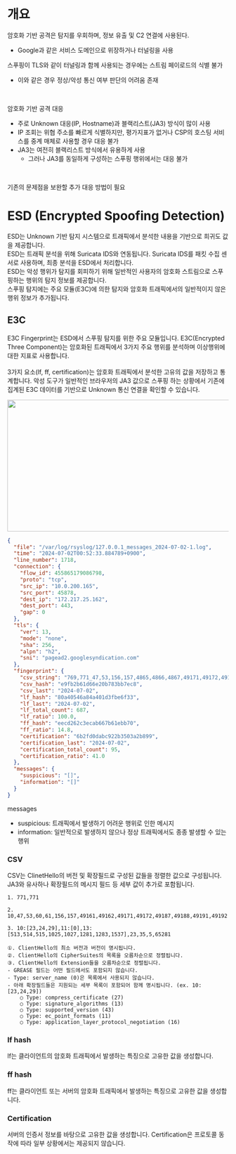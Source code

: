 # 개요
암호화 기반 공격은 탐지를 우회하며, 정보 유출 및 C2 연결에 사용된다.<br/>
 - Google과 같은 서비스 도메인으로 위장하거나 터널링을 사용<br/>

스푸핑이 TLS와 같이 터널링과 함께 사용되는 경우에는 스트림 페이로드의 식별 불가<br/>
 - 이와 같은 경우 정상/악성 통신 여부 판단의 어려움 존재<br/>

 <br/>

암호화 기반 공격 대응
 - 주로 Unknown 대응(IP, Hostname)과 블랙리스트(JA3) 방식이 많이 사용<br/>
 - IP 조회는 위협 주소를 빠르게 식별하지만, 평가지표가 없거나 CSP의 호스팅 서비스를 중계 매체로 사용할 경우 대응 불가<br/>
 - JA3는 여전히 블랙리스트 방식에서 유용하게 사용<br/>
   - 그러나 JA3를 동일하게 구성하는 스푸핑 행위에서는 대응 불가<br/>

<br/>

기존의 문제점을 보완할 추가 대응 방법이 필요

# ESD (Encrypted Spoofing Detection)
ESD는 Unknown 기반 탐지 시스템으로 트래픽에서 분석한 내용을 기반으로 희귀도 값을 제공합니다.<br/>
ESD는 트래픽 분석을 위해 Suricata IDS와 연동됩니다. Suricata IDS를 패킷 수집 센서로 사용하며, 최종 분석을 ESD에서 처리합니다.<br/>
ESD는 악성 행위가 탐지를 회피하기 위해 일반적인 사용자의 암호화 스트림으로 스푸핑하는 행위의 탐지 정보를 제공합니다.<br/>
스푸핑 탐지에는 주요 모듈(E3C)에 의한 탐지와 암호화 트래픽에서의 일반적이지 않은 행위 정보가 추가됩니다.

## E3C
E3C Fingerprint는 ESD에서 스푸핑 탐지를 위한 주요 모듈입니다. E3C(Encrypted Three Component)는 암호화된 트래픽에서 3가지 주요 행위를 분석하며 이상행위에 대한 지표로 사용합니다.<br/><br/>
3가지 요소(lf, ff, certification)는 암호화 트래픽에서 분석한 고유의 값을 저장하고 통계합니다. 악성 도구가 일반적인 브라우저의 JA3 값으로 스푸핑 하는 상황에서 기존에 집계된 E3C 데이터를 기반으로 Unknown 통신 연결을 확인할 수 있습니다.


<p align="center">
<img src="https://github.com/user-attachments/assets/acf2d5e6-f8ec-42c6-8604-0fa16a1b6299" width="750" height="300"/>
</p>

``` json
{
  "file": "/var/log/rsyslog/127.0.0.1_messages_2024-07-02-1.log",
  "time": "2024-07-02T00:52:33.884789+0900",
  "line_number": 1718,
  "connection": {
    "flow_id": 455865179086798,
    "proto": "tcp",
    "src_ip": "10.0.200.165",
    "src_port": 45878,
    "dest_ip": "172.217.25.162",
    "dest_port": 443,
    "gap": 0
  },
  "tls": {
    "ver": 13,
    "mode": "none",
    "sha": 256,
    "alpn": "h2",
    "sni": "pagead2.googlesyndication.com"
  },
  "fingerprint": {
    "csv_string": "769,771_47,53,156,157,4865,4866,4867,49171,49172,49195,49196,49199,49200,52392,52393_5,10:[23,24,29],11:[0],13:[1025,1027,1281,1283,1537,2052,2053,2054],16:[h2,http/1.1],18,23,27:[2],35,43:[771,772],45,51,2570,17513,35466,65037,65281",
    "csv_hash": "e9fb2b61d66e20b783bb7ec8",
    "csv_last": "2024-07-02",
    "lf_hash": "80a40546a84a401d3fbe6f33",
    "lf_last": "2024-07-02",
    "lf_total_count": 687,
    "lf_ratio": 100.0,
    "ff_hash": "eecd262c3ecab667b61ebb70",
    "ff_ratio": 14.8,
    "certification": "6b2fd0dabc922b3503a2b899",
    "certification_last": "2024-07-02",
    "certification_total_count": 95,
    "certification_ratio": 41.0
  },
  "messages": {
    "suspicious": "[]",
    "information": "[]"
  }
}


```
messages
 - suspicious: 트래픽에서 발생하기 어려운 행위로 인한 메시지
 - information: 일반적으로 발생하지 않으나 정상 트래픽에서도 종종 발생할 수 있는 행위

### CSV

CSV는 ClinetHello의 버전 및 확장필드로 구성된 값들을 정렬한 값으로 구성됩니다. JA3와 유사하나 확장필드의 메시지 필드 등 세부 값이 추가로 포함됩니다.

	1. 771,771
	
	2. 10,47,53,60,61,156,157,49161,49162,49171,49172,49187,49188,49191,49192
	
	3. 10:[23,24,29],11:[0],13:[513,514,515,1025,1027,1281,1283,1537],23,35,5,65281

    ①. ClientHello의 최소 버전과 버전이 명시됩니다.
    ②. ClientHello의 CipherSuites의 목록을 오름차순으로 정렬됩니다.
    ③. ClientHello의 Extension들을 오름차순으로 정렬됩니다.
	- GREASE 필드는 어떤 필드에서도 포함되지 않습니다.
	- Type: server_name (0)은 목록에서 사용되지 않습니다.
	- 아래 확장필드들은 지원되는 세부 목록이 포함되어 함께 명시됩니다. (ex. 10:[23,24,29])
		○ Type: compress_certificate (27)
		○ Type: signature_algorithms (13)
		○ Type: supported_version (43)
		○ Type: ec_point_formats (11)
  		○ Type: application_layer_protocol_negotiation (16)

### lf hash
lf는 클라이언트의 암호화 트래픽에서 발생하는 특징으로 고유한 값을 생성합니다.

### ff hash
ff는 클라이언트 또는 서버의 암호화 트래픽에서 발생하는 특징으로 고유한 값을 생성합니다.

### Certification
서버의 인증서 정보를 바탕으로 고유한 값을 생성합니다. Certification은 프로토콜 동작에 따라 일부 상황에서는 제공되지 않습니다.
